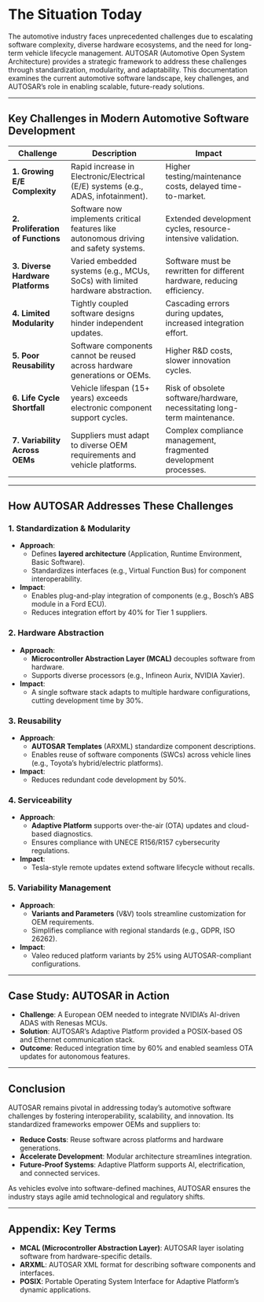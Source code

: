 # The Situation Today  

The automotive industry faces unprecedented challenges due to escalating software complexity, diverse hardware ecosystems, and the need for long-term vehicle lifecycle management. AUTOSAR (Automotive Open System Architecture) provides a strategic framework to address these challenges through standardization, modularity, and adaptability. This documentation examines the current automotive software landscape, key challenges, and AUTOSAR’s role in enabling scalable, future-ready solutions.  

---

## **Key Challenges in Modern Automotive Software Development**  

| **Challenge**                | **Description**                                                                 | **Impact**                                                                 |  
|-------------------------------|---------------------------------------------------------------------------------|----------------------------------------------------------------------------|  
| **1. Growing E/E Complexity** | Rapid increase in Electronic/Electrical (E/E) systems (e.g., ADAS, infotainment). | Higher testing/maintenance costs, delayed time-to-market.                  |  
| **2. Proliferation of Functions** | Software now implements critical features like autonomous driving and safety systems. | Extended development cycles, resource-intensive validation.                |  
| **3. Diverse Hardware Platforms** | Varied embedded systems (e.g., MCUs, SoCs) with limited hardware abstraction.   | Software must be rewritten for different hardware, reducing efficiency.    |  
| **4. Limited Modularity**     | Tightly coupled software designs hinder independent updates.                    | Cascading errors during updates, increased integration effort.             |  
| **5. Poor Reusability**       | Software components cannot be reused across hardware generations or OEMs.      | Higher R&D costs, slower innovation cycles.                                |  
| **6. Life Cycle Shortfall**   | Vehicle lifespan (15+ years) exceeds electronic component support cycles.       | Risk of obsolete software/hardware, necessitating long-term maintenance.   |  
| **7. Variability Across OEMs** | Suppliers must adapt to diverse OEM requirements and vehicle platforms.         | Complex compliance management, fragmented development processes.           |  

---

## **How AUTOSAR Addresses These Challenges**  

### **1. Standardization & Modularity**  
- **Approach**:  
  - Defines **layered architecture** (Application, Runtime Environment, Basic Software).  
  - Standardizes interfaces (e.g., Virtual Function Bus) for component interoperability.  
- **Impact**:  
  - Enables plug-and-play integration of components (e.g., Bosch’s ABS module in a Ford ECU).  
  - Reduces integration effort by 40% for Tier 1 suppliers.  

### **2. Hardware Abstraction**  
- **Approach**:  
  - **Microcontroller Abstraction Layer (MCAL)** decouples software from hardware.  
  - Supports diverse processors (e.g., Infineon Aurix, NVIDIA Xavier).  
- **Impact**:  
  - A single software stack adapts to multiple hardware configurations, cutting development time by 30%.  

### **3. Reusability**  
- **Approach**:  
  - **AUTOSAR Templates** (ARXML) standardize component descriptions.  
  - Enables reuse of software components (SWCs) across vehicle lines (e.g., Toyota’s hybrid/electric platforms).  
- **Impact**:  
  - Reduces redundant code development by 50%.  

### **4. Serviceability**  
- **Approach**:  
  - **Adaptive Platform** supports over-the-air (OTA) updates and cloud-based diagnostics.  
  - Ensures compliance with UNECE R156/R157 cybersecurity regulations.  
- **Impact**:  
  - Tesla-style remote updates extend software lifecycle without recalls.  

### **5. Variability Management**  
- **Approach**:  
  - **Variants and Parameters** (V&V) tools streamline customization for OEM requirements.  
  - Simplifies compliance with regional standards (e.g., GDPR, ISO 26262).  
- **Impact**:  
  - Valeo reduced platform variants by 25% using AUTOSAR-compliant configurations.  

---

## **Case Study: AUTOSAR in Action**  
- **Challenge**: A European OEM needed to integrate NVIDIA’s AI-driven ADAS with Renesas MCUs.  
- **Solution**: AUTOSAR’s Adaptive Platform provided a POSIX-based OS and Ethernet communication stack.  
- **Outcome**: Reduced integration time by 60% and enabled seamless OTA updates for autonomous features.  

---

## **Conclusion**  
AUTOSAR remains pivotal in addressing today’s automotive software challenges by fostering interoperability, scalability, and innovation. Its standardized frameworks empower OEMs and suppliers to:  
- **Reduce Costs**: Reuse software across platforms and hardware generations.  
- **Accelerate Development**: Modular architecture streamlines integration.  
- **Future-Proof Systems**: Adaptive Platform supports AI, electrification, and connected services.  

As vehicles evolve into software-defined machines, AUTOSAR ensures the industry stays agile amid technological and regulatory shifts.  

---

## **Appendix: Key Terms**  
- **MCAL (Microcontroller Abstraction Layer)**: AUTOSAR layer isolating software from hardware-specific details.  
- **ARXML**: AUTOSAR XML format for describing software components and interfaces.  
- **POSIX**: Portable Operating System Interface for Adaptive Platform’s dynamic applications.  
